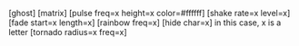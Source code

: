 [ghost]
[matrix]
[pulse freq=x height=x color=#ffffff]
[shake rate=x level=x]
[fade start=x length=x]
[rainbow freq=x]
[hide char=x] in this case, x is a letter
[tornado radius=x freq=x]
